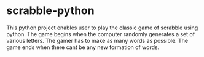# scrabble-python
This python project enables user to play the classic game of scrabble using python. The game begins when the computer randomly generates a set of various letters. The gamer has to make as many words as possible. The game ends when there cant be any new formation of words.
